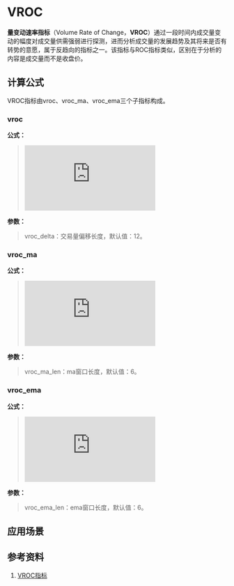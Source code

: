 # VROC
**量变动速率指标**（Volume Rate of Change，**VROC**）通过一段时间内成交量变动的幅度对成交量供需强弱进行探测，进而分析成交量的发展趋势及其将来是否有转势的意愿，属于反趋向的指标之一。该指标与ROC指标类似，区别在于分析的内容是成交量而不是收盘价。


## 计算公式
VROC指标由vroc、vroc_ma、vroc_ema三个子指标构成。

### vroc
**公式：**  
>![equation](http://latex.codecogs.com/gif.latex?vroc%5C%2C%3D%5C%2C100%5C%2C*%5C%2C%28close%5C%2C%2F%5C%2Cclose%28-vroc%5C_delta%29%5C%2C-%5C%2C1%29)

**参数：**  
>vroc_delta：交易量偏移长度，默认值：12。

### vroc_ma
**公式：**  
>![equation](http://latex.codecogs.com/gif.latex?vroc%5C_ma%5C%2C%3D%5C%2Cma%28vroc%2C%5C%2Cvroc%5C_ma%5C_len%29)

**参数：**  
>vroc_ma_len：ma窗口长度，默认值：6。

### vroc_ema
**公式：**  
>![equation](http://latex.codecogs.com/gif.latex?vroc%5C_ema%5C%2C%3D%5C%2Cema%28vroc%2C%5C%2Cvroc%5C_ema%5C_len%29)

**参数：**  
>vroc_ema_len：ema窗口长度，默认值：6。

## 应用场景

## 参考资料
1. [VROC指标](http://wiki.mbalib.com/wiki/VROC指标)
